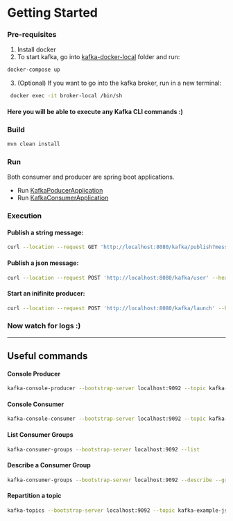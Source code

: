 # Getting Started

### Pre-requisites

1. Install docker
2. To start kafka, go into [kafka-docker-local](kafka-docker-local) folder and run:

``` bash
docker-compose up
```

3. (Optional) If you want to go into the kafka broker, run in a new terminal:

``` bash
 docker exec -it broker-local /bin/sh
 ```

#### Here you will be able to execute any Kafka CLI commands :)

### Build

``` bash 
mvn clean install
```

### Run

Both consumer and producer are spring boot applications.

* Run [KafkaPoducerApplication](kafka-producer/src/main/java/com/nextiva/poc/kafka/producer/KafkaProducerApplication.java)
* Run [KafkaConsumerApplication](kafka-consumer/src/main/java/com/nextiva/poc/kafka/consumer/KafkaConsumerApplication.java)

### Execution

#### Publish a string message:
``` bash
curl --location --request GET 'http://localhost:8080/kafka/publish?message=hello%20world!'
```

#### Publish a json message:
``` bash
curl --location --request POST 'http://localhost:8080/kafka/user' --header 'Content-Type: application/json' --data-raw '{"id":"95a1af9d-fe89-4d3e-a274-687ba3c045d5","salary":150}'
```

#### Start an inifinite producer:
``` bash
curl --location --request POST 'http://localhost:8080/kafka/launch' --header 'Content-Type: application/json'
```

### Now watch for logs :)

---

## Useful commands

#### Console Producer
``` bash
kafka-console-producer --bootstrap-server localhost:9092 --topic kafka-example-string
```
#### Console Consumer
``` bash
kafka-console-consumer --bootstrap-server localhost:9092 --topic kafka-example-string --property print.key=true --property key.separator="-" --from-beginning
```
#### List Consumer Groups
``` bash
kafka-consumer-groups --bootstrap-server localhost:9092 --list
```
#### Describe a Consumer Group
```bash 
kafka-consumer-groups --bootstrap-server localhost:9092 --describe --group string-message-group1
```
#### Repartition a topic
``` bash
kafka-topics --bootstrap-server localhost:9092 --topic kafka-example-json --alter --partitions 10
```